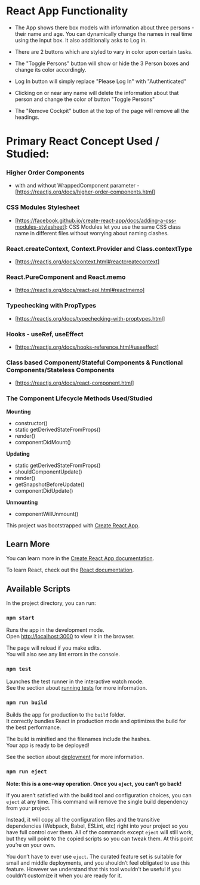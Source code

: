 # React App Functionality

* The App shows there box models with information about three persons - their name and age. You can dynamically change the names in real time using the input box. It also additionally asks to Log in.

* There are 2 buttons which are styled to vary in color upon certain tasks.

* The "Toggle Persons" button will show or hide the 3 Person boxes and change its color accordingly.

* Log In button will simply replace "Please Log In" with "Authenticated" 

* Clicking on or near any name will delete the information about that person and change the color of button "Toggle Persons"

* The "Remove Cockpit" button at the top of the page will remove all the headings.

# Primary React Concept Used / Studied:

### Higher Order Components 
  - with and without WrappedComponent parameter - [https://reactjs.org/docs/higher-order-components.html]

### CSS Modules Stylesheet
  - [https://facebook.github.io/create-react-app/docs/adding-a-css-modules-stylesheet]: CSS Modules let you use the same CSS class name in different files without worrying about naming clashes.

### React.createContext, Context.Provider and Class.contextType
  - [https://reactjs.org/docs/context.html#reactcreatecontext]

### React.PureComponent and React.memo
  - [https://reactjs.org/docs/react-api.html#reactmemo]

### Typechecking with PropTypes
  - [https://reactjs.org/docs/typechecking-with-proptypes.html]

### Hooks - useRef, useEffect
  - [https://reactjs.org/docs/hooks-reference.html#useeffect]

### Class based Component/Stateful Components & Functional Components/Stateless Components
  - [https://reactjs.org/docs/react-component.html]

### The Component Lifecycle Methods Used/Studied

**Mounting**
 - constructor()
 - static getDerivedStateFromProps()
 - render()
 - componentDidMount()

**Updating**
  - static getDerivedStateFromProps()
  - shouldComponentUpdate()
  - render()
  - getSnapshotBeforeUpdate()
  - componentDidUpdate()

**Unmounting**
  - componentWillUnmount()

This project was bootstrapped with [Create React App](https://github.com/facebook/create-react-app).

## Learn More

You can learn more in the [Create React App documentation](https://facebook.github.io/create-react-app/docs/getting-started).

To learn React, check out the [React documentation](https://reactjs.org/).

## Available Scripts

In the project directory, you can run:

### `npm start`

Runs the app in the development mode.<br>
Open [http://localhost:3000](http://localhost:3000) to view it in the browser.

The page will reload if you make edits.<br>
You will also see any lint errors in the console.

### `npm test`

Launches the test runner in the interactive watch mode.<br>
See the section about [running tests](https://facebook.github.io/create-react-app/docs/running-tests) for more information.

### `npm run build`

Builds the app for production to the `build` folder.<br>
It correctly bundles React in production mode and optimizes the build for the best performance.

The build is minified and the filenames include the hashes.<br>
Your app is ready to be deployed!

See the section about [deployment](https://facebook.github.io/create-react-app/docs/deployment) for more information.

### `npm run eject`

**Note: this is a one-way operation. Once you `eject`, you can’t go back!**

If you aren’t satisfied with the build tool and configuration choices, you can `eject` at any time. This command will remove the single build dependency from your project.

Instead, it will copy all the configuration files and the transitive dependencies (Webpack, Babel, ESLint, etc) right into your project so you have full control over them. All of the commands except `eject` will still work, but they will point to the copied scripts so you can tweak them. At this point you’re on your own.

You don’t have to ever use `eject`. The curated feature set is suitable for small and middle deployments, and you shouldn’t feel obligated to use this feature. However we understand that this tool wouldn’t be useful if you couldn’t customize it when you are ready for it.
